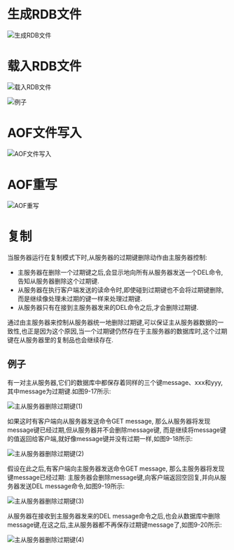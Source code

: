 # 生成RDB文件
![生成RDB文件](https://github.com/gdufeZLYL/blog/blob/master/images/20180512103227.png)

# 载入RDB文件
![载入RDB文件](https://github.com/gdufeZLYL/blog/blob/master/images/20180512103318.png)

![例子](https://github.com/gdufeZLYL/blog/blob/master/images/20180512103405.png)

# AOF文件写入
![AOF文件写入](https://github.com/gdufeZLYL/blog/blob/master/images/20180512104036.png)

# AOF重写
![AOF重写](https://github.com/gdufeZLYL/blog/blob/master/images/20180512104116.png)

# 复制
当服务器运行在复制模式下时,从服务器的过期键删除动作由主服务器控制:
* 主服务器在删除一个过期键之后,会显示地向所有从服务器发送一个DEL命令,告知从服务器删除这个过期键.
* 从服务器在执行客户端发送的读命令时,即使碰到过期键也不会将过期键删除,而是继续像处理未过期的键一样来处理过期键.
* 从服务器只有在接到主服务器发来的DEL命令之后,才会删除过期键.

通过由主服务器来控制从服务器统一地删除过期键,可以保证主从服务器数据的一致性,也正是因为这个原因,当一个过期键仍然存在于主服务器的数据库时,这个过期键在从服务器里的复制品也会继续存在.

## 例子

有一对主从服务器,它们的数据库中都保存着同样的三个键message、xxx和yyy,其中message为过期键.如图9-17所示:

![主从服务器删除过期键(1)](https://github.com/gdufeZLYL/blog/blob/master/images/20180512110804.png)

如果这时有客户端向从服务器发送命令GET message, 那么从服务器将发现message键已经过期,但从服务器并不会删除message键, 而是继续将message键的值返回给客户端,就好像message键并没有过期一样,如图9-18所示:

![主从服务器删除过期键(2)](https://github.com/gdufeZLYL/blog/blob/master/images/20180512121029.png)

假设在此之后,有客户端向主服务器发送命令GET message, 那么主服务器将发现键message已经过期: 主服务器会删除message键,向客户端返回空回复,并向从服务器发送DEL message命令,如图9-19所示:

![主从服务器删除过期键(3)](https://github.com/gdufeZLYL/blog/blob/master/images/20180512122233.png)

从服务器在接收到主服务器发来的DEL message命令之后,也会从数据库中删除message键,在这之后,主从服务器都不再保存过期键message了,如图9-20所示:

![主从服务器删除过期键(4)](https://github.com/gdufeZLYL/blog/blob/master/images/20180512122426.png)